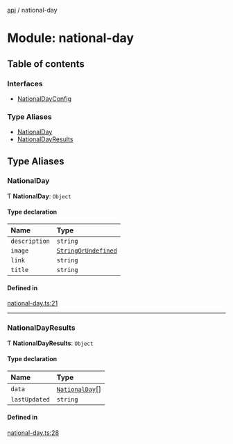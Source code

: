 [api](../README.md) / national-day

# Module: national-day

## Table of contents

### Interfaces

- [NationalDayConfig](../interfaces/national_day.NationalDayConfig.md)

### Type Aliases

- [NationalDay](national_day.md#nationalday)
- [NationalDayResults](national_day.md#nationaldayresults)

## Type Aliases

### NationalDay

Ƭ **NationalDay**: `Object`

#### Type declaration

| Name | Type |
| :------ | :------ |
| `description` | `string` |
| `image` | [`StringOrUndefined`](lib_helpers.md#stringorundefined) |
| `link` | `string` |
| `title` | `string` |

#### Defined in

[national-day.ts:21](https://github.com/mikesprague/api/blob/72247bf/src/national-day.ts#L21)

___

### NationalDayResults

Ƭ **NationalDayResults**: `Object`

#### Type declaration

| Name | Type |
| :------ | :------ |
| `data` | [`NationalDay`](national_day.md#nationalday)[] |
| `lastUpdated` | `string` |

#### Defined in

[national-day.ts:28](https://github.com/mikesprague/api/blob/72247bf/src/national-day.ts#L28)
